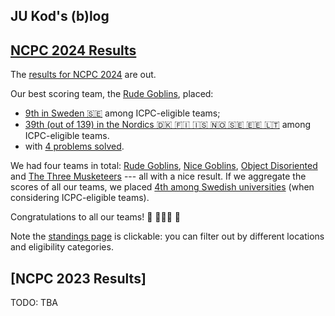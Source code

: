JU Kod's (b)log
---------------


## [NCPC 2024 Results]

The [results for NCPC 2024][] are out.

Our best scoring team, the [Rude Goblins][], placed:

* [9th in Sweden 🇸🇪](https://ncpc24.kattis.com/contests/ncpc24/standings?filter=6290)
  among ICPC-eligible teams;
* [39th (out of 139) in the Nordics 🇩🇰 🇫🇮 🇮🇸 🇳🇴 🇸🇪 🇪🇪 🇱🇹](https://ncpc24.kattis.com/contests/ncpc24/standings?filter=6262)
  among ICPC-eligible teams.
* with [4 problems solved](https://open.kattis.com/problem-sources/Nordic%20Collegiate%20Programming%20Contest%20%28NCPC%29%202024?order=difficulty_data).

We had four teams in total:
[Rude Goblins][],
[Nice Goblins][],
[Object Disoriented][] and
[The Three Musketeers][]
--- all with a nice result.
If we aggregate the scores of all our teams,
we placed [4th among Swedish universities](https://ncpc24.kattis.com/contests/ncpc24/standings?filter=6290)
(when considering ICPC-eligible teams).

Congratulations to all our teams! 🎈 👏👏👏 🎉

Note the [standings page][] is clickable:
you can filter out by different locations and eligibility categories.

[standings page]:        https://ncpc24.kattis.com/contests/ncpc24/standings
[NCPC 2024 Results]:     https://ncpc24.kattis.com/contests/ncpc24/standings
[results for NCPC 2024]: https://ncpc24.kattis.com/contests/ncpc24/standings
[Rude Goblins]:          https://ncpc24.kattis.com/contests/ncpc24/teams/710181
[Nice Goblins]:          https://ncpc24.kattis.com/contests/ncpc24/teams/710349
[Object Disoriented]:    https://ncpc24.kattis.com/contests/ncpc24/teams/710324
[The Three Musketeers]:  https://ncpc24.kattis.com/contests/ncpc24/teams/710223


## [NCPC 2023 Results]

TODO: TBA
